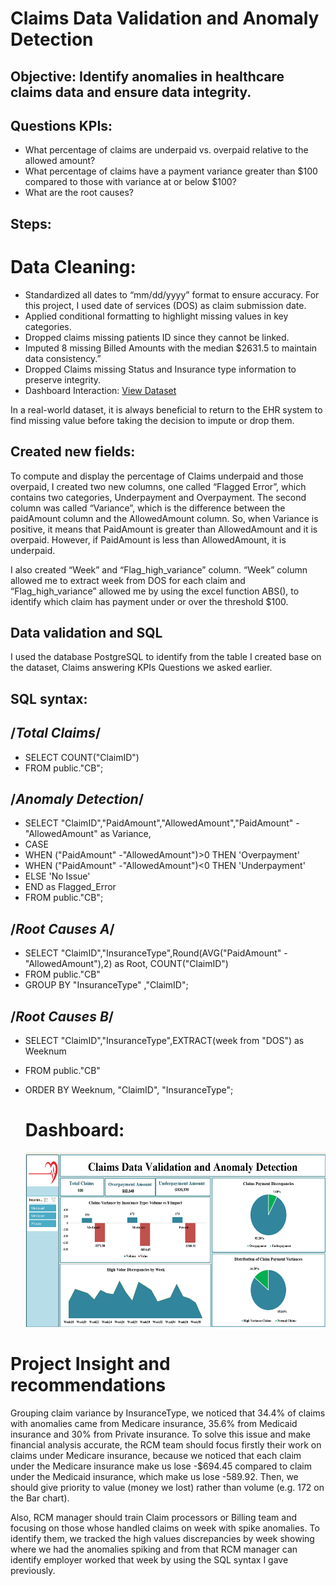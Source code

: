 # Claims Data Validation and Anomaly Detection

## Objective: Identify anomalies in healthcare claims data and ensure data integrity.

## Questions KPIs:
-	What percentage of claims are underpaid vs. overpaid relative to the allowed amount?
-	What percentage of claims have a payment variance greater than $100 compared to those with variance at or below $100?
-	What are the root causes?
## Steps:
# Data Cleaning:
-	Standardized   all dates to “mm/dd/yyyy” format to ensure accuracy. For this project, I used date of services (DOS) as claim submission date.
-	Applied conditional formatting to highlight missing values in key categories.
-	Dropped claims missing patients ID since they cannot be linked.
-	Imputed 8 missing Billed Amounts with the median $2631.5 to maintain data consistency.”
-	Dropped Claims missing Status and Insurance type information to preserve integrity. 
-	Dashboard Interaction: <a href= "https://github.com/Leonel-web-byte/Claims-Data-Validation-and-Anomaly-Detection/blob/main/synthetic_claims_P.xlsx"> View Dataset</a>

In a real-world dataset, it is always beneficial to return to the EHR system to find missing value before taking the decision to impute or drop them.

## Created new fields:
To compute and display the percentage of Claims underpaid and those overpaid, I created two new columns, one called “Flagged Error”, which contains two categories, Underpayment and Overpayment. The second column was called “Variance”, which is the difference between the paidAmount column and the AllowedAmount column. So, when Variance is positive, it means that PaidAmount is greater than AllowedAmount and it is overpaid. However, if PaidAmount is less than AllowedAmount, it is underpaid.

I also created “Week” and “Flag_high_variance” column. “Week” column allowed me to extract week from DOS for each claim and “Flag_high_variance” allowed me by using the excel function ABS(), to identify which claim has payment under or over the threshold $100.

## Data validation and SQL
I used the database PostgreSQL to identify from the table I created base on the dataset, Claims answering KPIs Questions we asked earlier.

## SQL syntax:

## /*Total Claims*/
- SELECT COUNT("ClaimID")
- FROM public."CB";

## /*Anomaly Detection*/
- SELECT "ClaimID","PaidAmount","AllowedAmount","PaidAmount" -"AllowedAmount" as Variance, 
- CASE 
- WHEN ("PaidAmount" -"AllowedAmount")>0 THEN 'Overpayment'
- WHEN ("PaidAmount" -"AllowedAmount")<0 THEN 'Underpayment'
- ELSE 'No Issue'
- END as Flagged_Error
- FROM public."CB";

## /*Root Causes A*/ 
- SELECT "ClaimID","InsuranceType",Round(AVG("PaidAmount" -"AllowedAmount"),2) as Root, COUNT("ClaimID")
- FROM public."CB"
- GROUP BY "InsuranceType" ,"ClaimID";

## /*Root Causes B*/
- SELECT "ClaimID","InsuranceType",EXTRACT(week from "DOS") as Weeknum
- FROM public."CB"
- ORDER BY Weeknum, "ClaimID", "InsuranceType";

  # Dashboard:
  <img width="549" height="279" alt="Claims_P" src="https://github.com/Leonel-web-byte/Claims-Data-Validation-and-Anomaly-Detection/blob/main/Claims_Validation.png" />

# Project Insight and recommendations
Grouping claim variance by InsuranceType, we noticed that 34.4% of claims with anomalies came from Medicare insurance, 35.6% from Medicaid insurance and 30% from Private insurance. To solve this issue and make financial analysis accurate, the RCM team should focus firstly their work on claims under Medicare insurance, because we noticed that each claim under the Medicare insurance make us lose -$694.45 compared to claim under the Medicaid insurance, which make us lose -589.92. Then, we should give priority to value (money we lost) rather than volume (e.g. 172 on the Bar chart).

Also, RCM manager should train Claim processors or Billing team and focusing on those whose handled claims on week with spike anomalies. To identify them, we tracked the high values discrepancies by week showing where we had the anomalies spiking and from that RCM manager can identify employer worked that week by using the SQL syntax I gave previously.





